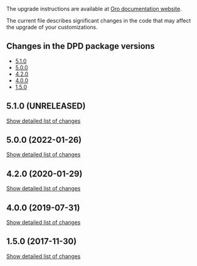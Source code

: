 The upgrade instructions are available at [Oro documentation website](https://doc.oroinc.com/master/backend/setup/upgrade-to-new-version/).

The current file describes significant changes in the code that may affect the upgrade of your customizations.

## Changes in the DPD package versions

- [5.1.0](#510-unreleased)
- [5.0.0](#500-2022-01-26)
- [4.2.0](#420-2020-01-29)
- [4.0.0](#400-2019-07-31)
- [1.5.0](#150-2017-11-30)


## 5.1.0 (UNRELEASED)

[Show detailed list of changes](incompatibilities-5-1-rc-2.md)

## 5.0.0 (2022-01-26)
[Show detailed list of changes](incompatibilities-5-0.md)

## 4.2.0 (2020-01-29)
[Show detailed list of changes](incompatibilities-4-2.md)

## 4.0.0 (2019-07-31)
[Show detailed list of changes](incompatibilities-4-0.md)

## 1.5.0 (2017-11-30)
[Show detailed list of changes](incompatibilities-1-5.md)
